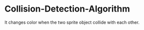 # Collision-Detection-Algorithm
It changes color when the two sprite object collide with each other.
